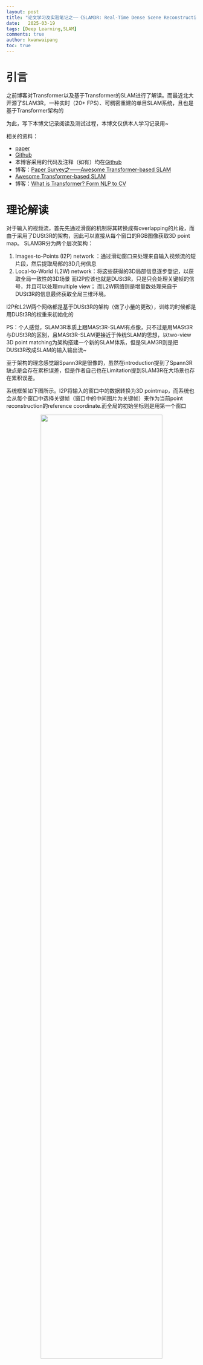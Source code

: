 ```yaml
---
layout: post
title: "论文学习及实验笔记之——《SLAM3R: Real-Time Dense Scene Reconstruction from Monocular RGB Videos》"
date:   2025-03-19
tags: [Deep Learning,SLAM]
comments: true
author: kwanwaipang
toc: true
---
```



<!-- * 目录
{:toc} -->


<!-- !!!!!!!!!!!!!!!!!!!!!!!!!!!!!!!!!!!!!!!!!!!!!!!!!!!!!!!!!!!!!!!!!!!!!!!!!!!!!!!!!!!!!!!!!!!!!!!!!!!!!!!!!!!!!!!!!!!!!!!!!!! -->
# 引言
之前博客对Transformer以及基于Transformer的SLAM进行了解读。而最近北大开源了SLAM3R，一种实时（20+ FPS）、可稠密重建的单目SLAM系统，且也是基于Transformer架构的

为此，写下本博文记录阅读及测试过程，本博文仅供本人学习记录用~

相关的资料：
* [paper](https://arxiv.org/pdf/2412.09401)
* [Github](https://github.com/PKU-VCL-3DV/SLAM3R)
* 本博客采用的代码及注释（如有）均在[Github](https://github.com/KwanWaiPang/SLAM3R)
* 博客：[Paper Survey之——Awesome Transformer-based SLAM](https://kwanwaipang.github.io/Transformer_SLAM/)
* [Awesome Transformer-based SLAM](https://github.com/KwanWaiPang/Awesome-Transformer-based-SLAM)
* 博客：[What is Transformer? Form NLP to CV](https://kwanwaipang.github.io/Transformer/)


# 理论解读

对于输入的视频流，首先先通过滑窗的机制将其转换成有overlapping的片段，而由于采用了DUSt3R的架构，因此可以直接从每个窗口的RGB图像获取3D point map。
SLAM3R分为两个层次架构：
1. Images-to-Points (I2P) network ：通过滑动窗口来处理来自输入视频流的短片段，然后提取局部的3D几何信息
2. Local-to-World (L2W) network：将这些获得的3D局部信息逐步登记，以获取全局一致性的3D场景
而I2P应该也就是DUSt3R，只是只会处理关键帧的信号，并且可以处理multiple view；
而L2W网络则是增量数处理来自于DUSt3R的信息最终获取全局三维环境。

I2P和L2W两个网络都是基于DUSt3R的架构（做了小量的更改），训练的时候都是用DUSt3R的权重来初始化的

PS：个人感觉，SLAM3R本质上跟MASt3R-SLAM有点像，只不过是用MASt3R与DUSt3R的区别，且MASt3R-SLAM更接近于传统SLAM的思想，以two-view 3D point matching为架构搭建一个新的SLAM体系，但是SLAM3R则是把DUSt3R改成SLAM的输入输出流~

至于架构的理念感觉跟Spann3R是很像的，虽然在introduction提到了Spann3R缺点是会存在累积误差，但是作者自己也在Limitation提到SLAM3R在大场景也存在累积误差。

系统框架如下图所示。I2P将输入的窗口中的数据转换为3D pointmap，而系统也会从每个窗口中选择关键帧（窗口中的中间图片为关键帧）来作为当前point reconstruction的reference coordinate.而全局的初始坐标则是用第一个窗口

<div align="center">
  <img src="../images/微信截图_20250319131933.png" width="80%" />
<figcaption>  
</figcaption>
</div>

I2P相比起DUSt3R的改进应该是：
1. 采用multi-branch ViT，这样可以适用于多视角的输入（在这点上，MASt3R-SLAM应该仍然是两个视角输入的处理）
2. decoder部分，DUSt3R用的是标准的cross attention，此处用的是`multi-view cross-attention`
<div align="center">
  <img src="../images/微信截图_20250319134011.png" width="60%" />
<figcaption>  
</figcaption>
</div>
看上去似乎是将多个视角下得到的token都进行cross-attention，网络结构都是不变的，只是引入更多的数据流一起运算。

至于训练就跟DUSt3R一样，用GT scene point于估算的point map求loss：
<div align="center">
  <img src="../images/微信截图_20250319134255.png" width="60%" />
<figcaption>  
</figcaption>
</div>

对于I2W部分此处略过，感觉跟I2P差不多，只是改变一些DUSt3R的数据流，毕竟实验部分训练也提到尽量把网络架构的参数跟DUSt3R保持一致，可以用其预训练权重的~


## 论文的实验效果

首先看三维重建的效果，其中`SLAM3R-NoConf`是直接用所有帧预测出的全部的pointmap来进行重建的结果，而SLAM3R则是原系统（有根据confidence map filtering处理的）

<div align="center">
  <img src="../images/微信截图_20250319121240.png" width="80%" />
  <img src="../images/微信截图_20250319121346.png" width="80%" />
  <img src="../images/微信截图_20250319121637.png" width="80%" />
<figcaption>  
</figcaption>
</div>

其他的实验就属于消融实验来分析各个模块的性能了~

而在附加材料中有精度对比的实验
<div align="center">
  <img src="../images/微信截图_20250319122102.png" width="80%" />
<figcaption>  
</figcaption>
</div>

看似效果是没有超越DROID-SLAM的，也没有跟ORB-SLAM，DPVO或DPV-SLAM对比，应该从定位上来看是稍逊于MASt3R-SLAM的，MASt3R-SLAM在经典的精度评估数据集TUM上超越传统的方法

# 实验测试

## 配置测试
```bash
git clone https://github.com/KwanWaiPang/SLAM3R.git


conda create -n slam3r python=3.11 cmake=3.14.0
conda activate slam3r 
# conda remove --name slam3r --all

# install torch according to your cuda version
# pip install torch==2.5.0 torchvision==0.20.0 torchaudio==2.5.0 --index-url https://download.pytorch.org/whl/cu118

# 实验中采用A100 CUDA 12.2
pip install torch==2.5.0 torchvision==0.20.0 torchaudio==2.5.0 --index-url https://download.pytorch.org/whl/cu121


pip install -r requirements.txt
# optional: install additional packages to support visualization （可视化安装包）
pip install -r requirements_vis.txt

```

* Accelerate SLAM3R with XFormers and custom cuda kernels for RoPE (加速器)由于也是采用跟作者一样的torch==2.5.0，因此应该是一样的下载
```bash
# install XFormers according to your pytorch version, see https://github.com/facebookresearch/xformers
pip install xformers==0.0.28.post2
# compile cuda kernels for RoPE
cd slam3r/pos_embed/curope/
python setup.py build_ext --inplace
cd ../../../
```

接下来下载模型(但似乎运行的时候也会自动下载模型，此处先跳过~)
* [I2P](https://huggingface.co/siyan824/slam3r_i2p) 
* [L2W](https://huggingface.co/siyan824/slam3r_l2w)

<div align="center">
  <img src="https://github.com/KwanWaiPang/SLAM3R/raw/main/Figs/微信截图_20250319142030.png" width="80%" />
<figcaption>  
</figcaption>
</div>

然后下载数据[link](https://drive.google.com/file/d/1NmBtJ2A30qEzdwM0kluXJOp2d1Y4cRcO/view?usp=drive_link)或者[link](https://drive.google.com/file/d/1FVLFXgepsqZGkIwg4RdeR5ko_xorKyGt/view?usp=drive_link)

* 关于googledrie下载数据集到服务器请见[博客](https://kwanwaipang.github.io/File/Blogs/Poster/ubuntu%E5%91%BD%E4%BB%A4%E8%A1%8C%E4%B8%8B%E8%BD%BD%E6%95%B0%E6%8D%AE.html#google-driver)
```bash
pip install gdown 
gdown https://drive.google.com/uc?id=标识符

gdown https://drive.google.com/uc?id=1NmBtJ2A30qEzdwM0kluXJOp2d1Y4cRcO
gdown https://drive.google.com/uc?id=1FVLFXgepsqZGkIwg4RdeR5ko_xorKyGt

#下载Replica数据集
wget https://cvg-data.inf.ethz.ch/nice-slam/data/Replica.zip

unzip ***.zip -d dataset/***
```

注意数据集的名字如果改了，对应的`demo_wild.sh`文档里面要改路径

运行测试
```bash
#用open3D来可视化，需要用MobaXterm
cd SLAM3R
conda activate slam3r 
bash scripts/demo_wild.sh

#下面在MobaXterm中运行
bash scripts/demo_vis_wild.sh
```
* 结果会存放在`./results/`文件中

<div align="center">
  <img src="https://github.com/KwanWaiPang/SLAM3R/raw/main/Figs/微信截图_20250319142906.png" width="50%" />
<figcaption>  
</figcaption>
</div>

但是运行可视化还是什么都没有，open3d窗口并没有跳出来~

尝试升级open3d以及修改代码`slam3r/viz.py`中添加延迟检测
~~~
pip install --upgrade open3d 
~~~


## 采用Gradio interface测试

vscode运行下面代码
```bash
conda activate slam3r 
python app.py
```
然后打开页面，如下：

<div align="center">
  <img src="https://github.com/KwanWaiPang/SLAM3R/raw/main/Figs/微信截图_20250319143335.png" width="80%" />
<figcaption>  
</figcaption>
</div>

* 测试作者给的Library以及room0数据集的效果如下：

<!-- 在 Markdown 中插入以下代码 -->
<script type="module" src="https://unpkg.com/@google/model-viewer/dist/model-viewer.min.js"></script>

<div align="center">
  <table style="border: none; background-color: transparent;">
    <tr align="center">
      <td style="width: 50%; border: none; padding: 0.01; background-color: transparent; vertical-align: middle;">
        <model-viewer  src="https://kwanwaipang.github.io/ubuntu_md_blog/SLAM3R/Library.glb"   alt="3D Model"  ar  auto-rotate  camera-controls  style="display: block; width: 100%; height: 500px; border-radius: 15px; box-shadow: 0 6px 12px rgba(0, 0, 0, 0.15); overflow: hidden;"></model-viewer>
      </td>
      <td style="width: 50%; border: none; padding: 0.01; background-color: transparent; vertical-align: middle;">
        <model-viewer  src="https://kwanwaipang.github.io/ubuntu_md_blog/SLAM3R/room.glb"   alt="3D Model"  ar  auto-rotate  camera-controls  style="display: block; width: 100%; height: 500px; border-radius: 15px; box-shadow: 0 6px 12px rgba(0, 0, 0, 0.15); overflow: hidden;"></model-viewer>
      </td>
    </tr>
  </table>
  <figcaption>
  </figcaption>
</div>

* 接下来测试室外经典的train数据看看

<model-viewer
  src="https://kwanwaipang.github.io/ubuntu_md_blog/SLAM3R/train.glb" 
  alt="3D Model"
  ar
  auto-rotate
  camera-controls
  style="display: block; width: 100%; height: 500px; border-radius: 15px; box-shadow: 0 6px 12px rgba(0, 0, 0, 0.15); overflow: hidden;"
></model-viewer>


* 然后测试自己的数据集看看(注意，单张图片或者两张图片都是不能成功的，应该是对于input window的radius有关，默认设置为5)

<model-viewer
  src="https://kwanwaipang.github.io/ubuntu_md_blog/SLAM3R/mydesk.glb" 
  alt="3D Model"
  ar
  auto-rotate
  camera-controls
  style="display: block; width: 100%; height: 500px; border-radius: 15px; box-shadow: 0 6px 12px rgba(0, 0, 0, 0.15); overflow: hidden;"
></model-viewer>

将`the radius of the input window`和`the number of frames for initialization`改为2看看两个视角下的效果：

<model-viewer
  src="https://kwanwaipang.github.io/ubuntu_md_blog/SLAM3R/two_view_close.glb" 
  alt="3D Model"
  ar
  auto-rotate
  camera-controls
  style="display: block; width: 100%; height: 500px; border-radius: 15px; box-shadow: 0 6px 12px rgba(0, 0, 0, 0.15); overflow: hidden;"
></model-viewer>

<model-viewer
  src="https://kwanwaipang.github.io/ubuntu_md_blog/SLAM3R/two_view_far.glb" 
  alt="3D Model"
  ar
  auto-rotate
  camera-controls
  style="display: block; width: 100%; height: 500px; border-radius: 15px; box-shadow: 0 6px 12px rgba(0, 0, 0, 0.15); overflow: hidden;"
></model-viewer>

